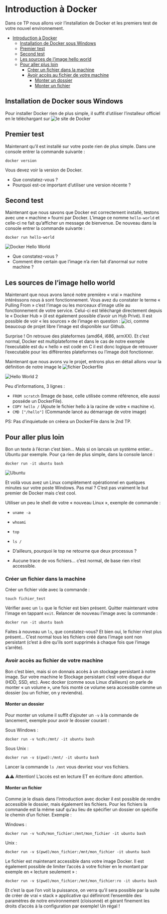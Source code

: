 # Introduction à Docker

Dans ce TP nous allons voir l’installation de Docker et les premiers test de votre nouvel environnement.

<!-- TOC -->

- [Introduction à Docker](#introduction-à-docker)
    - [Installation de Docker sous Windows](#installation-de-docker-sous-windows)
    - [Premier test](#premier-test)
    - [Second test](#second-test)
    - [Les sources de l’image hello world](#les-sources-de-limage-hello-world)
    - [Pour aller plus loin](#pour-aller-plus-loin)
        - [Créer un fichier dans la machine](#créer-un-fichier-dans-la-machine)
        - [Avoir accès au fichier de votre machine](#avoir-accès-au-fichier-de-votre-machine)
            - [Monter un dossier](#monter-un-dossier)
            - [Monter un fichier](#monter-un-fichier)

<!-- /TOC -->

## Installation de Docker sous Windows

Pour installer Docker rien de plus simple, il suffit d’utiliser l’installeur officiel en le téléchargant sur ![le site de Docker](https://www.docker.com/docker-windows)

## Premier test

Maintenant qu’il est installé sur votre poste rien de plus simple. Dans une console entrer la commande suivante :

```shell
docker version
```

Vous devez voir la version de Docker.

- Que constatez-vous ?
- Pourquoi est-ce important d’utiliser une version récente ?

## Second test

Maintenant que nous savons que Docker est correctement installé, testons avec une « machine » fourni par Docker. L’image ce nomme ```hello-world``` et celle-ci ne fait qu’afficher un message de bienvenue. De nouveau dans la console entrer la commande suivante :

```shell
docker run hello-world
```

![Docker Hello World](./ressources/hello-world.png)

- Que constatez-vous ?
- Comment être certain que l’image n’a rien fait d’anormal sur notre machine ?

## Les sources de l’image hello world

Maintenant que nous avons lancé notre première « vrai » machine intéréssons nous à sont fonctionnement. Vous avez du constater le terme « Pulling From » c’est l’image ou les morceaux d’image utile au fonctionnement de votre service. Celui-ci est téléchargé directement depuis le « Docker Hub » (il est également possible d’avoir un Hub Privé). Il est possible de voir « les sources » de l’image en question : ![ici](https://github.com/docker-library/hello-world), comme beaucoup de projet libre l’image est disponible sur Github.

Surprise ! On retrouve des plateformes (amd64, i686, armXX). Et c’est normal, Docker est multiplateforme et dans le cas de notre exemple l’executable est du « hello » est codé en C il est donc logique de retrouver l’executable pour les différentes plateformes ou l’image doit fonctionner.

Maintenant que nous avons vu le projet, entrons plus en détail allons vour la définition de notre image le ![fichier Dockerfile](https://github.com/docker-library/hello-world/blob/master/i386/hello-world/Dockerfile)

![Hello World 2](./ressources/hello-world2.png)

Peu d’informations, 3 lignes :

- ```FROM scratch``` (Image de base, celle utilisée comme référence, elle aussi posséde un DockerFile).
- ```COPY hello /``` (Ajoute le fichier hello à la racine de votre « machine »).
- ```CMD ["/hello"]``` (Commande lancé au démarrage de votre image)

PS: Pas d’inquietude on créera un DockerFile dans le 2nd TP.

## Pour aller plus loin

Bon un texte à l’écran c’est bien… Mais si on lancais un système entier… Ubuntu par exemple. Pour ça rien de plus simple, dans la console lancé :

```shell
docker run -it ubuntu bash
```

![Ubuntu](./ressources/ubuntu.png)

Et voilà vous avez un Linux complètement opérationnel en quelques minutes sur votre poste Windows. Pas mal ? C’est pas vraiment le but premier de Docker mais c’est cool.

Utiliser un peu le shell de votre « nouveau Linux », exemple de commande :

- ```uname -a```
- ```whoami```
- ```top```
- ```ls /```

- D’ailleurs, pourquoi le top ne retourne que deux processus ?
- Aucune trace de vos fichiers… c’est normal, de base rien n’est accessible.

### Créer un fichier dans la machine

Créer un fichier vide avec la commande :

```shell
touch fichier_test
```

Vérifier avec un ```ls``` que le fichier est bien présent. Quitter maintenant votre l’image en tappant ```exit```. Relancer de nouveau l’image avec la commande :

```shell
docker run -it ubuntu bash
```

Faites à nouveau un ```ls```, que constatez-vous? Et bien oui, le fichier n’est plus présent… C’est normal tous les fichiers créé dans l’image sont non persistant (c’est à dire qu’ils sont supprimés à chaque fois que l’image s’arrête).

### Avoir accès au fichier de votre machine

Bon c’est bien, mais si on donnais accès à un stockage persistant à notre image. Sur votre machine le Stockage persistant c’est votre disque dur (HDD, SSD, etc). Avec docker (comme sous Linux d’ailleurs) on parle de monter « un volume », une fois monté ce volume sera accessible comme un dossier (ou un fichier, on y reviendra).

#### Monter un dossier

Pour monter un volume il suffit d’ajouter un ```-v``` à la commande de lancement, exemple pour avoir le dossier courant :

Sous Windows :
```shell
docker run -v %cd%:/mnt/ -it ubuntu bash
```

Sous Unix :
```shell
docker run -v $(pwd):/mnt/ -it ubuntu bash
```

Lancer la commande ```ls /mnt``` vous devriez vour vos fichiers.

⚠️⚠️ Attention! L’accès est en lecture ET en écriture donc attention.

#### Monter un fichier

Comme je le disais dans l’introduction avec docker il est possible de rendre accessible le dossier, mais également les fichiers. Pour les fichiers la commande est la même sauf qu’au lieu de spécifier un dossier on spécifie le chemin d’un fichier. Exemple :

Windows :
```shell
docker run -v %cd%/mon_fichier:/mnt/mon_fichier -it ubuntu bash
```

Unix :
```shell
docker run -v $(pwd)/mon_fichier:/mnt/mon_fichier -it ubuntu bash
```

Le fichier est maintenant accessible dans votre image Docker. Il est également possible de limiter l’accès à votre fichier en le montant par exemple en « lecture seulement » :

```shell
docker run -v $(pwd)/mon_fichier:/mnt/mon_fichier:ro -it ubuntu bash
```

Et c’est la que l’on voit la puissance, on verra qu’il sera possible par la suite de créer de vrai « stack » applicative qui définiront l’ensemble des paramètres de notre environnement (cloisonné) et gérant finement les droits d’accès à la configuration par exemple! Un régal !